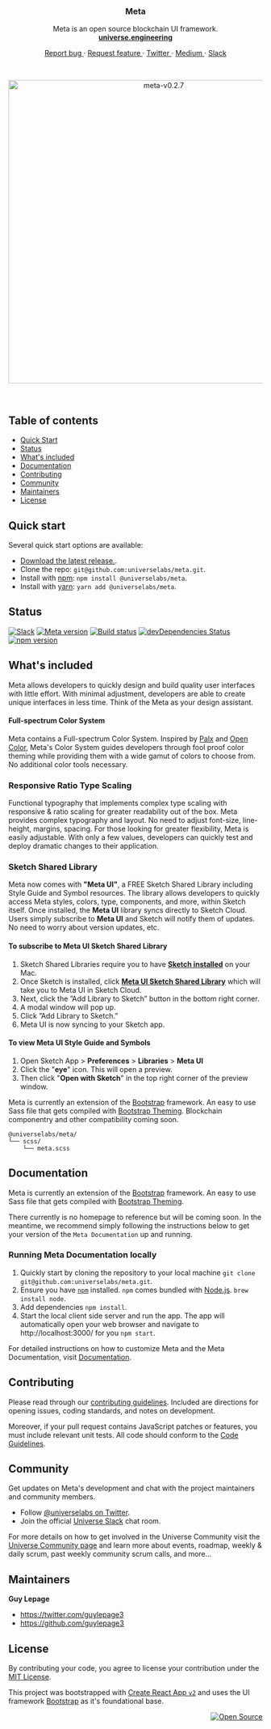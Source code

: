 <div align="center">
  <h3 align="center">Meta</h3>
  <p align="center">
    Meta is an open source blockchain UI framework.
    <br/>
    <a href="https://universe.engineering">
      <strong>universe.engineering</strong>
    </a>
  </p>
  <p align="center">
    <a href="https://github.com/universelabs/meta/issues/new?labels=&template=bug_report.md" alt="Report a Bug (Meta)">
      Report bug
    </a>
    &middot;
    <a href="https://github.com/universelabs/meta/issues/new?labels=&template=feature_request.md" alt="Request feature (Meta)">
      Request feature
    </a>
    &middot;
    <a href="https://twitter.com/intent/follow?screen_name=universelabs" alt="Follow UniverseLabs on Twitter">
      Twitter
    </a>
    &middot;
    <a href="https://medium.com/universelabs" alt="UniverseLabs – Medium">
      Medium
    </a>
    &middot;
    <a href="https://join.slack.com/t/universelabs/shared_invite/enQtNDQ0MjY3NDI5MTkwLTIzMWQ4M2U3MGQ3ZDY5MzM5MGQ5ZDM1MDZjNTgwNGI5NDdiNDY4ZDQyNWI2NjEzZmU3NzVmOTYwYzEzYzc1ZDE">
      Slack
    </a>
  </p>
</div>
<br/>
<p align="center">
  <a href="https://universe.engineering">
    <img width="600" alt="meta-v0.2.7" src="https://user-images.githubusercontent.com/1711854/48637773-b07dbb00-e99c-11e8-8c5c-0ef2a431ab8a.png">
  </a>
</p>

<br/>


## Table of contents

- [Quick Start](#quick-start)
- [Status](#status)
- [What's included](#whats-included)
- [Documentation](#documentation)
- [Contributing](#contributing)
- [Community](#community)
- [Maintainers](#maintainers)
- [License](#license)


## Quick start

Several quick start options are available:

- [Download the latest release.](https://github.com/universelabs/meta/releases/tag/1.1.20).
- Clone the repo: `git@github.com:universelabs/meta.git`.
- Install with [npm](https://www.npmjs.com/): `npm install @universelabs/meta`.
- Install with [yarn](https://yarnpkg.com/): `yarn add @universelabs/meta`.


## Status

[![Slack](https://img.shields.io/badge/Community-Join_the_Slack!-purple.svg?colorA=212121&colorB=3f46ad)](https://join.slack.com/t/universelabs/shared_invite/enQtNDQ0MjY3NDI5MTkwLTIzMWQ4M2U3MGQ3ZDY5MzM5MGQ5ZDM1MDZjNTgwNGI5NDdiNDY4ZDQyNWI2NjEzZmU3NzVmOTYwYzEzYzc1ZDE)
[![Meta version](https://img.shields.io/badge/dynamic/json.svg?label=Meta+version&url=https%3A%2F%2Fraw.githubusercontent.com%2Funiverselabs%2Fmeta%2Fmaster%2Fpackage.json&query=%24.version&colorA=%23212121&colorB=%2300BB00)](https://github.com/universelabs/meta)
[![Build status](https://img.shields.io/circleci/project/github/universelabs/meta.svg?label=Build+status&colorA=%23212121)](https://circleci.com/gh/universelabs/meta)
[![devDependencies Status](https://img.shields.io/david/dev/universelabs/meta.svg?label=devDependencies&colorA=%23212121)](https://david-dm.org/universelabs/meta?type=dev)
[![npm version](https://img.shields.io/npm/v/@universelabs/meta.svg?colorA=%23212121&colorB=%23007BFF)](https://www.npmjs.com/package/@universelabs/meta)

## What's included

Meta allows developers to quickly design and build quality user interfaces with little effort. With minimal adjustment, developers are able to create unique interfaces in less time. Think of the Meta as your design assistant.

#### Full-spectrum Color System
Meta contains a Full-spectrum Color System. Inspired by [Palx](https://github.com/jxnblk/palx) and [Open Color](https://yeun.github.io/open-color), Meta's Color System guides developers through fool proof color theming while providing them with a wide gamut of colors to choose from. No additional color tools necessary.

### Responsive Ratio Type Scaling
Functional typography that implements complex type scaling with responsive & ratio scaling for greater readability out of the box. Meta provides complex typography and layout. No need to adjust font-size, line-height, margins, spacing. For those looking for greater flexibility, Meta is easily adjustable. With only a few values, developers can quickly test and deploy dramatic changes to their application.

### Sketch Shared Library
Meta now comes with **"Meta UI"**, a FREE Sketch Shared Library including Style Guide and Symbol resources. The library allows developers to quickly access Meta styles, colors, type, components, and more, within Sketch itself. Once installed, the **Meta UI** library syncs directly to Sketch Cloud. Users simply subscribe to **Meta UI** and Sketch will notify them of updates. No need to worry about version updates, etc.

#### To subscribe to Meta UI Sketch Shared Library
1. Sketch Shared Libraries require you to have **[Sketch installed](https://www.sketchapp.com/get/)** on your Mac.
2. Once Sketch is installed, click **[Meta UI Sketch Shared Library](https://sketch.cloud/s/Plnvv)** which will take you to Meta UI in Sketch Cloud.
3. Next, click the ”Add Library to Sketch” button in the bottom right corner.
4. A modal window will pop up.
5. Click ”Add Library to Sketch.”
6. Meta UI is now syncing to your Sketch app.

#### To view Meta UI Style Guide and Symbols
1. Open Sketch App > **Preferences** > **Libraries** > **Meta UI**
2. Click the "**eye**" icon. This will open a preview. 
3. Then click "**Open with Sketch**" in the top right corner of the preview window.

Meta is currently an extension of the [Bootstrap](https://getbootstrap.com/) framework. An easy to use Sass file that gets compiled with [Bootstrap Theming](https://getbootstrap.com/docs/4.1/getting-started/theming/). Blockchain componentry and other compatibility coming soon.

```text
@universelabs/meta/
└── scss/
    └── meta.scss
```


## Documentation

Meta is currently an extension of the [Bootstrap](https://getbootstrap.com/) framework. An easy to use Sass file that gets compiled with [Bootstrap Theming](https://getbootstrap.com/docs/4.1/getting-started/theming/).

There currently is no homepage to reference but will be coming soon. In the meantime, we recommend simply following the instructions below to get your version of the `Meta Documentation` up and running.

### Running Meta Documentation locally
1. Quickly start by cloning the repository to your local machine `git clone git@github.com:universelabs/meta.git`.
2. Ensure you have [`npm`](https://www.npmjs.com/get-npm) installed. `npm` comes bundled with [Node.js](https://nodejs.org/en/download/package-manager/). `brew install node`.
3. Add dependencies `npm install`.
4. Start the local client side server and run the app. The app will automatically open your web browser and navigate to http://localhost:3000/ for you `npm start`.

For detailed instructions on how to customize Meta and the Meta Documentation, visit [Documentation](https://github.com/universelabs/meta/blob/master/DOCUMENTATION.md).


## Contributing

Please read through our [contributing guidelines](CONTRIBUTING.md). Included are directions for opening issues, coding standards, and notes on development.

Moreover, if your pull request contains JavaScript patches or features, you
must include relevant unit tests. All code should conform to the [Code Guidelines](CONTRIBUTING.md#code-guidelines).


## Community

Get updates on Meta's development and chat with the project maintainers and community members.

- Follow [@universelabs on Twitter](https://twitter.com/universelabs).
- Join the official [Universe Slack](https://join.slack.com/t/universelabs/shared_invite/enQtNDQ0MjY3NDI5MTkwLTIzMWQ4M2U3MGQ3ZDY5MzM5MGQ5ZDM1MDZjNTgwNGI5NDdiNDY4ZDQyNWI2NjEzZmU3NzVmOTYwYzEzYzc1ZDE) chat room.

For more details on how to get involved in the Universe Community visit the [Universe Community page](https://github.com/universelabs/universe/blob/master/COMMUNITY.md) and learn more about events, roadmap, weekly & daily scrum, past weekly community scrum calls, and more...


## Maintainers

**Guy Lepage**
- <https://twitter.com/guylepage3>
- <https://github.com/guylepage3>


## License

By contributing your code, you agree to license your contribution under the [
MIT License](LICENSE).

This project was bootstrapped with [Create React App `v2`](https://github.com/facebookincubator/create-react-app) and uses the UI framework [Bootstrap](https://github.com/twbs/bootstrap) as it's foundational base.


<div align="right">
  <a href="https://opensource.guide/how-to-contribute/#why-contribute-to-open-source">
    <img src="https://badges.frapsoft.com/os/v3/open-source.png?v=103)](https://github.com/ellerbrock/open-source-badges/" alt="Open Source">
  </a>
</div>